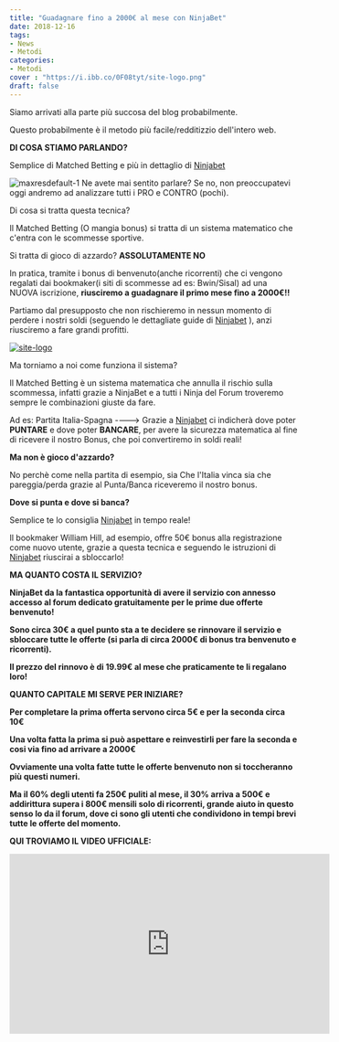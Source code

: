 ```yaml
---
title: "Guadagnare fino a 2000€ al mese con NinjaBet"
date: 2018-12-16
tags:
- News
- Metodi
categories:
- Metodi
cover : "https://i.ibb.co/0F08tyt/site-logo.png"
draft: false
---
```


Siamo arrivati alla parte più succosa del blog probabilmente.

Questo probabilmente è il metodo più facile/redditizzio dell'intero web.

<strong>DI COSA STIAMO PARLANDO?</strong>

Semplice di Matched Betting e più in dettaglio di <a href="https://www.ninjabet.it/74323/aff">Ninjabet</a>

<img src="https://i.ibb.co/7pbGCxG/maxresdefault-1.jpg" alt="maxresdefault-1" border="0">
Ne avete mai sentito parlare? Se no, non preoccupatevi oggi andremo ad analizzare tutti i PRO e CONTRO (pochi).

Di cosa si tratta questa tecnica?

Il Matched Betting (O mangia bonus) si tratta di un sistema matematico che c'entra con le scommesse sportive.

Si tratta di gioco di azzardo? <strong>ASSOLUTAMENTE NO</strong>

In pratica, tramite i bonus di benvenuto(anche ricorrenti) che ci vengono regalati dai bookmaker(i siti di scommesse ad es: Bwin/Sisal) ad una NUOVA iscrizione, <strong>riusciremo a guadagnare il primo mese fino a 2000€!!</strong>

Partiamo dal presupposto che non rischieremo in nessun momento di perdere i nostri soldi (seguendo le dettagliate guide di <a href="https://www.ninjabet.it/74323/aff">Ninjabet</a> ), anzi riusciremo a fare grandi profitti.

<a href="https://www.ninjabet.it/74323/aff"><img src="https://i.ibb.co/0F08tyt/site-logo.png" alt="site-logo" border="0"></a>

Ma torniamo a noi come funziona il sistema? 

Il Matched Betting è un sistema matematica che annulla il rischio sulla scommessa, infatti grazie a NinjaBet e a tutti i Ninja del Forum troveremo sempre le combinazioni giuste da fare.

Ad es: Partita Italia-Spagna ----> Grazie a <a href="https://www.ninjabet.it/74323/aff">Ninjabet</a> ci indicherà dove poter <strong>PUNTARE</strong> e dove poter <strong>BANCARE</strong>, per avere la sicurezza matematica al fine di ricevere il nostro Bonus, che poi convertiremo in soldi reali!

<strong>Ma non è gioco d'azzardo?</strong>

No perchè come nella partita di esempio, sia Che l'Italia vinca sia che pareggia/perda grazie al Punta/Banca riceveremo il nostro bonus.

<strong> Dove si punta e dove si banca? </strong>

Semplice te lo consiglia <a href="https://www.ninjabet.it/74323/aff">Ninjabet</a> in tempo reale!

Il bookmaker William Hill, ad esempio, offre 50€ bonus alla registrazione come nuovo utente, grazie a questa tecnica e seguendo le istruzioni di <a href="https://www.ninjabet.it/74323/aff">Ninjabet</a> riuscirai a sbloccarlo!

<strong> MA QUANTO COSTA IL SERVIZIO? <strong>

NinjaBet da la fantastica opportunità di avere il servizio con annesso accesso al forum dedicato gratuitamente per le prime due offerte benvenuto!

Sono circa 30€ a quel punto sta a te decidere se rinnovare il servizio e sbloccare tutte le offerte (si parla di circa 2000€ di bonus tra benvenuto e ricorrenti).

Il prezzo del rinnovo è di 19.99€ al mese che praticamente te li regalano loro!

<strong> QUANTO CAPITALE MI SERVE PER INIZIARE? </strong>

Per completare la prima offerta servono circa 5€ e per la seconda circa 10€

Una volta fatta la prima si può aspettare e reinvestirli per fare la seconda e cosi via fino ad arrivare a 2000€ 

Ovviamente una volta fatte tutte le offerte benvenuto non si toccheranno più questi numeri.

Ma il 60% degli utenti fa 250€ puliti al mese, il 30% arriva a 500€ e addirittura supera i 800€ mensili solo di ricorrenti, grande aiuto in questo senso lo da il forum, dove ci sono gli utenti che condividono in tempi brevi tutte le offerte del momento.

QUI TROVIAMO IL VIDEO UFFICIALE:

<iframe width="560" height="315" src="https://www.youtube.com/embed/tcvlrPFBUY4" frameborder="0" allow="accelerometer; autoplay; encrypted-media; gyroscope; picture-in-picture" allowfullscreen></iframe>


